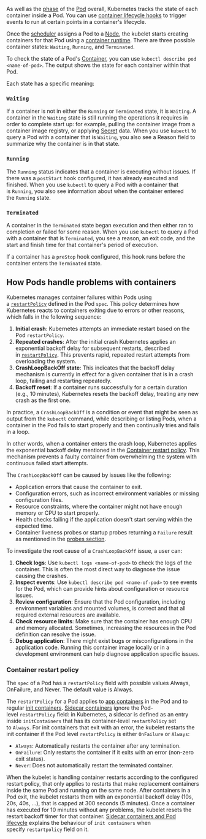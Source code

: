 As well as the [phase](https://kubernetes.io/docs/concepts/workloads/pods/pod-lifecycle/#pod-phase) of the [Pod](Pod.md) overall, Kubernetes tracks the state of each container inside a Pod. You can use [container lifecycle hooks](https://kubernetes.io/docs/concepts/containers/container-lifecycle-hooks/) to trigger events to run at certain points in a container's lifecycle.

Once the [scheduler](https://kubernetes.io/docs/reference/command-line-tools-reference/kube-scheduler/) assigns a Pod to a [Node](Node.md), the kubelet starts creating containers for that Pod using a [container runtime](https://kubernetes.io/docs/setup/production-environment/container-runtimes). There are three possible container states: `Waiting`, `Running`, and `Terminated`.

To check the state of a Pod's [Container](Container.md), you can use `kubectl describe pod <name-of-pod>`. The output shows the state for each container within that Pod.

Each state has a specific meaning:

### `Waiting`[](https://kubernetes.io/docs/concepts/workloads/pods/pod-lifecycle/#container-state-waiting)

If a container is not in either the `Running` or `Terminated` state, it is `Waiting`. A container in the `Waiting` state is still running the operations it requires in order to complete start up: for example, pulling the container image from a container image registry, or applying [Secret](https://kubernetes.io/docs/concepts/configuration/secret/) data. When you use `kubectl` to query a Pod with a container that is `Waiting`, you also see a Reason field to summarize why the container is in that state.

### `Running`[](https://kubernetes.io/docs/concepts/workloads/pods/pod-lifecycle/#container-state-running)

The `Running` status indicates that a container is executing without issues. If there was a `postStart` hook configured, it has already executed and finished. When you use `kubectl` to query a Pod with a container that is `Running`, you also see information about when the container entered the `Running` state.

### `Terminated`[](https://kubernetes.io/docs/concepts/workloads/pods/pod-lifecycle/#container-state-terminated)

A container in the `Terminated` state began execution and then either ran to completion or failed for some reason. When you use `kubectl` to query a Pod with a container that is `Terminated`, you see a reason, an exit code, and the start and finish time for that container's period of execution.

If a container has a `preStop` hook configured, this hook runs before the container enters the `Terminated` state.

## How Pods handle problems with containers[](https://kubernetes.io/docs/concepts/workloads/pods/pod-lifecycle/#container-restarts)

Kubernetes manages container failures within Pods using a [`restartPolicy`](https://kubernetes.io/docs/concepts/workloads/pods/pod-lifecycle/#restart-policy) defined in the Pod `spec`. This policy determines how Kubernetes reacts to containers exiting due to errors or other reasons, which falls in the following sequence:

1. **Initial crash**: Kubernetes attempts an immediate restart based on the Pod `restartPolicy`.
2. **Repeated crashes**: After the initial crash Kubernetes applies an exponential backoff delay for subsequent restarts, described in [`restartPolicy`](https://kubernetes.io/docs/concepts/workloads/pods/pod-lifecycle/#restart-policy). This prevents rapid, repeated restart attempts from overloading the system.
3. **CrashLoopBackOff state**: This indicates that the backoff delay mechanism is currently in effect for a given container that is in a crash loop, failing and restarting repeatedly.
4. **Backoff reset**: If a container runs successfully for a certain duration (e.g., 10 minutes), Kubernetes resets the backoff delay, treating any new crash as the first one.

In practice, a `CrashLoopBackOff` is a condition or event that might be seen as output from the `kubectl` command, while describing or listing Pods, when a container in the Pod fails to start properly and then continually tries and fails in a loop.

In other words, when a container enters the crash loop, Kubernetes applies the exponential backoff delay mentioned in the [Container restart policy](https://kubernetes.io/docs/concepts/workloads/pods/pod-lifecycle/#restart-policy). This mechanism prevents a faulty container from overwhelming the system with continuous failed start attempts.

The `CrashLoopBackOff` can be caused by issues like the following:

- Application errors that cause the container to exit.
- Configuration errors, such as incorrect environment variables or missing configuration files.
- Resource constraints, where the container might not have enough memory or CPU to start properly.
- Health checks failing if the application doesn't start serving within the expected time.
- Container liveness probes or startup probes returning a `Failure` result as mentioned in the [probes section](https://kubernetes.io/docs/concepts/workloads/pods/pod-lifecycle/#container-probes).

To investigate the root cause of a `CrashLoopBackOff` issue, a user can:

1. **Check logs**: Use `kubectl logs <name-of-pod>` to check the logs of the container. This is often the most direct way to diagnose the issue causing the crashes.
2. **Inspect events**: Use `kubectl describe pod <name-of-pod>` to see events for the Pod, which can provide hints about configuration or resource issues.
3. **Review configuration**: Ensure that the Pod configuration, including environment variables and mounted volumes, is correct and that all required external resources are available.
4. **Check resource limits**: Make sure that the container has enough CPU and memory allocated. Sometimes, increasing the resources in the Pod definition can resolve the issue.
5. **Debug application**: There might exist bugs or misconfigurations in the application code. Running this container image locally or in a development environment can help diagnose application specific issues.

### Container restart policy[](https://kubernetes.io/docs/concepts/workloads/pods/pod-lifecycle/#restart-policy)

The `spec` of a Pod has a `restartPolicy` field with possible values Always, OnFailure, and Never. The default value is Always.

The `restartPolicy` for a Pod applies to [app containers](https://kubernetes.io/docs/reference/glossary/?all=true#term-app-container) in the Pod and to regular [init containers](https://kubernetes.io/docs/concepts/workloads/pods/init-containers/). [Sidecar containers](https://kubernetes.io/docs/concepts/workloads/pods/sidecar-containers/) ignore the Pod-level `restartPolicy` field: in Kubernetes, a sidecar is defined as an entry inside `initContainers` that has its container-level `restartPolicy` set to `Always`. For init containers that exit with an error, the kubelet restarts the init container if the Pod level `restartPolicy` is either `OnFailure` or `Always`:

- `Always`: Automatically restarts the container after any termination.
- `OnFailure`: Only restarts the container if it exits with an error (non-zero exit status).
- `Never`: Does not automatically restart the terminated container.

When the kubelet is handling container restarts according to the configured restart policy, that only applies to restarts that make replacement containers inside the same Pod and running on the same node. After containers in a Pod exit, the kubelet restarts them with an exponential backoff delay (10s, 20s, 40s, …), that is capped at 300 seconds (5 minutes). Once a container has executed for 10 minutes without any problems, the kubelet resets the restart backoff timer for that container. [Sidecar containers and Pod lifecycle](https://kubernetes.io/docs/concepts/workloads/pods/sidecar-containers/#sidecar-containers-and-pod-lifecycle) explains the behaviour of `init containers` when specify `restartpolicy` field on it.